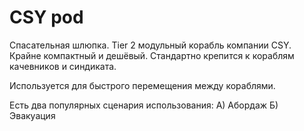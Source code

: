 # CSY pod
Спасательная шлюпка. Tier 2 модульный корабль компании CSY. Крайне компактный и дешёвый. Стандартно крепится к кораблям качевников и синдиката. 

Используется для быстрого перемещения между кораблями.

Есть два популярных сценария использования:
А) Абордаж
Б) Эвакуация
